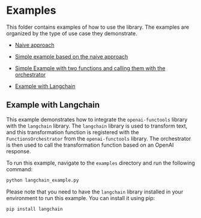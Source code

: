 # Examples

This folder contains examples of how to use the library.
The examples are organized by the type of use case they demonstrate.

- [Naive approach](./1_naive_approach.ipynb)
- [Simple example based on the naive approach](./simple_example.py)
- [Simple Example with two functions and calling them with the orchestrator](./example_with_two_functions.py)

- [Example with Langchain](./langchain_example.py)

## Example with Langchain

This example demonstrates how to integrate the `openai-functools` library with the `langchain` library. The `langchain` library is used to transform text, and this transformation function is registered with the `FunctionsOrchestrator` from the `openai-functools` library. The orchestrator is then used to call the transformation function based on an OpenAI response.

To run this example, navigate to the `examples` directory and run the following command:

```bash
python langchain_example.py
```

Please note that you need to have the `langchain` library installed in your environment to run this example. You can install it using pip:

```bash
pip install langchain
```
